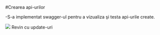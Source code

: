 #Crearea api-urilor

-S-a implementat swagger-ul pentru a vizualiza şi testa api-urile create.

<img src="https://i.imgur.com/vfk5RBP.png">
Revin cu update-uri
